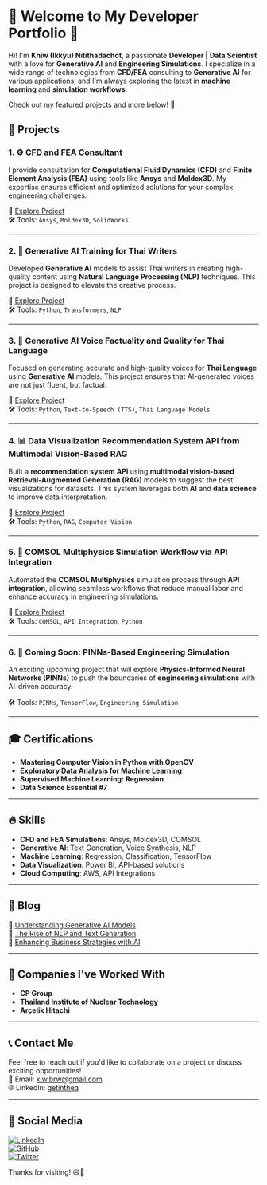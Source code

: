 # 🌟 Welcome to My Developer Portfolio 🌟

Hi! I'm **Khiw (Ikkyu) Nitithadachot**, a passionate **Developer | Data Scientist** with a love for **Generative AI** and **Engineering Simulations**. I specialize in a wide range of technologies from **CFD/FEA** consulting to **Generative AI** for various applications, and I'm always exploring the latest in **machine learning** and **simulation workflows**. 

Check out my featured projects and more below! 🚀

## 🚀 Projects

### 1. ⚙️ **CFD and FEA Consultant**
I provide consultation for **Computational Fluid Dynamics (CFD)** and **Finite Element Analysis (FEA)** using tools like **Ansys** and **Moldex3D**. My expertise ensures efficient and optimized solutions for your complex engineering challenges.

🔗 [Explore Project](https://ui.cfdfeaconsultant.com)  
🛠 Tools: `Ansys`, `Moldex3D`, `SolidWorks`

---

### 2. 🧠 **Generative AI Training for Thai Writers**
Developed **Generative AI** models to assist Thai writers in creating high-quality content using **Natural Language Processing (NLP)** techniques. This project is designed to elevate the creative process.

🔗 [Explore Project](https://ui.genai-thaiwriters.com)  
🛠 Tools: `Python`, `Transformers`, `NLP`

---

### 3. 🎤 **Generative AI Voice Factuality and Quality for Thai Language**
Focused on generating accurate and high-quality voices for **Thai Language** using **Generative AI** models. This project ensures that AI-generated voices are not just fluent, but factual.

🔗 [Explore Project](https://ui.genai-thaivoice.com)  
🛠 Tools: `Python`, `Text-to-Speech (TTS)`, `Thai Language Models`

---

### 4. 📊 **Data Visualization Recommendation System API from Multimodal Vision-Based RAG**
Built a **recommendation system API** using **multimodal vision-based Retrieval-Augmented Generation (RAG)** models to suggest the best visualizations for datasets. This system leverages both **AI** and **data science** to improve data interpretation.

🔗 [Explore Project](https://ui.rag-dataviz.com)  
🛠 Tools: `Python`, `RAG`, `Computer Vision`

---

### 5. 🔄 **COMSOL Multiphysics Simulation Workflow via API Integration**
Automated the **COMSOL Multiphysics** simulation process through **API integration**, allowing seamless workflows that reduce manual labor and enhance accuracy in engineering simulations.

🔗 [Explore Project](https://ui.comsol-api.com)  
🛠 Tools: `COMSOL`, `API Integration`, `Python`

---

### 6. 🔧 **Coming Soon: PINNs-Based Engineering Simulation**
An exciting upcoming project that will explore **Physics-Informed Neural Networks (PINNs)** to push the boundaries of **engineering simulations** with AI-driven accuracy.

🛠 Tools: `PINNs`, `TensorFlow`, `Engineering Simulation`

---

## 🎓 **Certifications**
- **Mastering Computer Vision in Python with OpenCV**  
- **Exploratory Data Analysis for Machine Learning**  
- **Supervised Machine Learning: Regression**  
- **Data Science Essential #7**  

---

## 🔥 **Skills**
- **CFD and FEA Simulations**: Ansys, Moldex3D, COMSOL
- **Generative AI**: Text Generation, Voice Synthesis, NLP
- **Machine Learning**: Regression, Classification, TensorFlow
- **Data Visualization**: Power BI, API-based solutions
- **Cloud Computing**: AWS, API Integrations

---

## 📖 **Blog**

📌 [Understanding Generative AI Models](https://blog/gen-ai-models)  
📌 [The Rise of NLP and Text Generation](https://blog/nlp-text-generation)  
📌 [Enhancing Business Strategies with AI](https://blog/ai-business-strategies)

---

## 🏢 **Companies I've Worked With**
- **CP Group**  
- **Thailand Institute of Nuclear Technology**  
- **Arçelik Hitachi**

---

## 📞 **Contact Me**

Feel free to reach out if you'd like to collaborate on a project or discuss exciting opportunities!  
📧 Email: [kiw.brw@gmail.com](mailto:kiw.brw@gmail.com)  
🌐 LinkedIn: [getintheq](https://www.linkedin.com/in/getintheq)

---

## 🔗 **Social Media**
[![LinkedIn](https://img.shields.io/badge/LinkedIn-0077B5?style=for-the-badge&logo=linkedin&logoColor=white)](https://www.linkedin.com/in/getintheq)  
[![GitHub](https://img.shields.io/badge/GitHub-100000?style=for-the-badge&logo=github&logoColor=white)](https://github.com/yourprofile)  
[![Twitter](https://img.shields.io/badge/Twitter-1DA1F2?style=for-the-badge&logo=twitter&logoColor=white)](https://twitter.com/yourhandle)

Thanks for visiting! 😄👋
